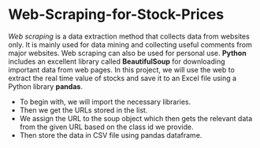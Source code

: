 # Web-Scraping-for-Stock-Prices
_Web scraping_ is a data extraction method that collects data from websites only. It is mainly used for data mining and collecting useful comments from major websites. Web scraping can also be used for personal use. **Python** includes an excellent library called **BeautifulSoup** for downloading important data from web pages. In this project, we will use the web to extract the real time value of stocks and save it to an Excel file using a Python library **pandas**.
- To begin with, we will import the necessary libraries.
- Then we get the URLs stored in the list.
- We assign the URL to the soup object which then gets the relevant data from the given URL based on the class id we provide.
- Then store the data in CSV file using pandas dataframe.
